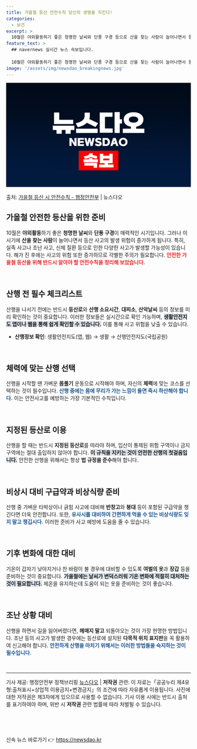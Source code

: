 ```yaml
---
title: 가을철 등산 안전수칙 당신의 생명을 지킨다!
categories:
  - 보건
excerpt: >
  10월은 야외활동하기 좋은 청명한 날씨와 단풍 구경 등으로 산을 찾는 사람이 늘어나면서 등산 사고 발생 위험…
feature_text: >
  ## navernews 실시간 뉴스 속보입니다.

  10월은 야외활동하기 좋은 청명한 날씨와 단풍 구경 등으로 산을 찾는 사람이 늘어나면서 등산 사고 발생 위험…
image: '/assets/img/newsdao_breakingnews.jpg'
---
```


![뉴스다오 속보](/assets/img/newsdao_breakingnews.jpg)

<p>출처: <a href="https://newsdao.kr/2190" rel="dofollow">가을철 등산 시 안전수칙 - 행정안전부</a> | 뉴스다오</p>

<h2 data-ke-size="size26">가을철 안전한 등산을 위한 준비</h2>

<p data-ke-size="size16">10월은 <b>야외활동</b>하기 좋은 <b>청명한 날씨</b>와 <b>단풍 구경</b>이 매력적인 시기입니다. 그러나 이 시기에 <b>산을 찾는 사람</b>이 늘어나면서 등산 사고의 발생 위험이 증가하게 됩니다. 특히, 실족 사고나 조난 사고, 신체 질환 등으로 인한 다양한 사고가 발생할 가능성이 있습니다. 해가 진 후에는 사고의 위험 또한 증가하므로 각별한 주의가 필요합니다. <b><span style="color: #ee2323;">안전한 가을철 등산을 위해 반드시 알아야 할 안전수칙을 정리해 보았습니다.</span></b></p>

<p data-ke-size="size16">&nbsp;</p>

<h2 data-ke-size="size26">산행 전 필수 체크리스트</h2>
<p data-ke-size="size16">산행을 나서기 전에는 반드시 <b>등산로</b>와 <b>산행 소요시간</b>, <b>대피소</b>, <b>산악날씨</b> 등의 정보를 미리 확인하는 것이 중요합니다. 이러한 정보들은 실시간으로 확인 가능하며, <b><span style="background-color: #21538527;">생활안전지도 앱이나 웹을 통해 쉽게 확인할 수 있습니다.</span></b> 이를 통해 사고 위험을 낮출 수 있습니다.</p>

<ul>
  <li><b>산행정보 확인</b>: 생활안전지도(앱, 웹) → 생활 → 산행안전지도(국립공원)</li>
</ul>

<p data-ke-size="size16">&nbsp;</p>

<h2 data-ke-size="size26">체력에 맞는 산행 선택</h2>
<p data-ke-size="size16">산행을 시작할 땐 가벼운 <b>몸풀기</b> 운동으로 시작해야 하며, 자신의 <b>체력</b>에 맞는 코스를 선택하는 것이 필수입니다. <b><span style="color: #1a5490;">산행 중에는 몸에 무리가 가는 느낌이 들면 즉시 하산해야 합니다.</span></b> 이는 안전사고를 예방하는 가장 기본적인 수칙입니다.</p>

<p data-ke-size="size16">&nbsp;</p>

<h2 data-ke-size="size26">지정된 등산로 이용</h2>
<p data-ke-size="size16">산행을 할 때는 반드시 <b>지정된 등산로</b>를 따라야 하며, 입산이 통제된 위험 구역이나 금지 구역에는 절대 출입하지 않아야 합니다. <b><span style="background-color: #21538527;">이 규칙을 지키는 것이 안전한 산행의 첫걸음입니다.</span></b> 안전한 산행을 위해서는 항상 <b>법 규정을 준수</b>해야 합니다.</p>

<p data-ke-size="size16">&nbsp;</p>

<h2 data-ke-size="size26">비상시 대비 구급약과 비상식량 준비</h2>
<p data-ke-size="size16">산행 중 가벼운 타박상이나 긁힘 사고에 대비해 <b>반창고</b>와 <b>붕대</b> 등이 포함된 구급약을 챙긴다면 더욱 안전합니다. 또한, <b><span style="color: #1a5490;">유사시를 대비하여 간편하게 먹을 수 있는 비상식량도 잊지 말고 챙깁시다.</span></b> 이러한 준비가 사고 예방에 도움을 줄 수 있습니다.</p>

<p data-ke-size="size16">&nbsp;</p>

<h2 data-ke-size="size26">기후 변화에 대한 대비</h2>
<p data-ke-size="size16">기온이 갑자기 낮아지거나 찬 바람이 불 경우에 대비할 수 있도록 <b>여벌의 옷</b>과 <b>장갑</b> 등을 준비하는 것이 중요합니다. <b><span style="background-color: #21538527;">가을철에는 날씨가 변덕스러워 기온 변화에 적절히 대처하는 것이 필요합니다.</span></b> 체온을 유지하는데 도움이 되는 옷을 준비하는 것이 좋습니다.</p>

<p data-ke-size="size16">&nbsp;</p>

<h2 data-ke-size="size26">조난 상황 대비</h2>
<p data-ke-size="size16">산행을 하면서 길을 잃어버렸다면, <b>헤매지 말고</b> 되돌아오는 것이 가장 현명한 방법입니다. 조난 등의 사고가 발생한 경우에는 등산로에 설치된 <b>다목적 위치 표지판</b>을 꼭 활용하여 신고해야 합니다. <b><span style="color: #1a5490;">안전하게 산행을 마치기 위해서는 이러한 방법들을 숙지하는 것이 필수입니다.</span></b></p>

<p data-ke-size="size16">&nbsp;</p>

<hr>

<p data-ke-size="size16">기사 제공: 행정안전부 정책브리핑 <a href="https://newsdao.kr/2190">뉴스다오</a> | <b>저작권</b> 관련: 이 자료는「공공누리 제4유형:출처표시+상업적 이용금지+변경금지」의 조건에 따라 자유롭게 이용됩니다. 사진에 대한 저작권은 제3자에게 있으므로 사용할 수 없습니다. 기사 이용 시에는 반드시 출처를 표기하여야 하며, 위반 시 <b>저작권</b> 관련 법률에 따라 처벌될 수 있습니다.</p>

<p data-ke-size="size16">&nbsp;</p>

<p data-ke-size="size16">&nbsp;</p> 

신속 뉴스 바로가기 👉 <a href="https://newsdao.kr" rel="dofollow">https://newsdao.kr</a>


